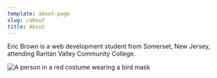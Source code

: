 ```yaml
---
template: about-page
slug: /about
title: About
---
```

Eric Brown is a web development student from Somerset, New Jersey, attending Raritan Valley Community College. 

![A person in a red costume wearing a bird mask](/assets/hrustall-bird-mask.jpg)